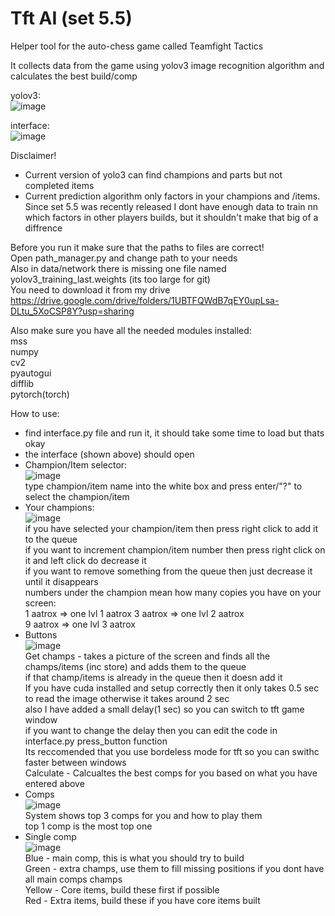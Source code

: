 # Tft AI (set 5.5)
Helper tool for the auto-chess game called Teamfight Tactics  

It collects data from the game using yolov3 image recognition algorithm and calculates the best build/comp  

yolov3:  
![image](https://user-images.githubusercontent.com/73612140/127324588-a6f9d30a-a295-4da0-9ddb-d4e7980e1e7c.png)

interface:  
![image](https://user-images.githubusercontent.com/73612140/127324752-d714c062-b252-4a53-9403-3b6fbb7f24e5.png)


Disclaimer!  
* Current version of yolo3 can find champions and parts but not completed items
* Current prediction algorithm only factors in your champions and /items. Since set 5.5 was recently released I dont have enough data to train nn which factors in other players builds, but it shouldn't make that big of a diffrence  

Before you run it make sure that the paths to files are correct!  
Open path_manager.py and change path to your needs  
Also in data/network there is missing one file named yolov3_training_last.weights (its too large for git)  
You need to download it from my drive https://drive.google.com/drive/folders/1UBTFQWdB7qEY0upLsa-DLtu_5XoCSP8Y?usp=sharing  

Also make sure you have all the needed modules installed:  
mss  
numpy  
cv2  
pyautogui  
difflib  
pytorch(torch)  

How to use:  
* find interface.py file and run it, it should take some time to load but thats okay
* the interface (shown above) should open
* Champion/Item selector:  
![image](https://user-images.githubusercontent.com/73612140/127325012-05fe3b49-8bf2-417e-ab3a-0d97b904ab85.png)  
type champion/item name into the white box and press enter/"?" to select the champion/item  
* Your champions:  
![image](https://user-images.githubusercontent.com/73612140/127325102-505d2c8e-21d6-476a-a694-99e8a010f16e.png)  
if you have selected your champion/item then press right click to add it to the queue  
if you want to increment champion/item number then press right click on it and left click do decrease it  
if you want to remove something from the queue then just decrease it until it disappears  
numbers under the champion mean how many copies you have on your screen:  
1 aatrox => one lvl 1 aatrox
3 aatrox => one lvl 2 aatrox  
9 aatrox => one lvl 3 aatrox  
* Buttons  
![image](https://user-images.githubusercontent.com/73612140/127325687-b5b73941-e024-44df-a857-f52f952c6e33.png)  
Get champs - takes a picture of the screen and finds all the champs/items (inc store) and adds them to the queue  
if that champ/items is already in the queue then it doesn add it  
If you have cuda installed and setup correctly then it only takes 0.5 sec to read the image otherwise it takes around 2 sec  
also I have added a small delay(1 sec) so you can switch to tft game window  
if you want to change the delay then you can edit the code in interface.py press_button function  
Its reccomended that you use bordeless mode for tft so you can swithc faster between windows  
Calculate - Calcualtes the best comps for you based on what you have entered above  
* Comps  
![image](https://user-images.githubusercontent.com/73612140/127326454-68b1a1e0-0a85-4b79-b9ed-660f2af37e3c.png)  
System shows top 3 comps for you and how to play them  
top 1 comp is the most top one  
* Single comp  
![image](https://user-images.githubusercontent.com/73612140/127329193-de95637d-cde1-4731-8fe8-06a2d7549298.png)  
Blue - main comp, this is what you should try to build  
Green - extra champs, use them to fill missing positions if you dont have all main comps champs  
Yellow - Core items, build these first if possible  
Red - Extra items, build these if you have core items built  





